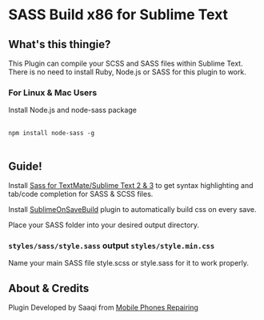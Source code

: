 # SASS Build x86 for Sublime Text


## What's this thingie?
This Plugin can compile your SCSS and SASS files within Sublime Text. There is no need to install Ruby, Node.js or SASS for this plugin to work.


### For Linux & Mac Users
Install Node.js and node-sass package<br><br>

`npm install node-sass -g`<br><br>

## Guide!
Install [Sass for TextMate/Sublime Text 2 & 3](https://github.com/nathos/sass-textmate-bundle) to get syntax highlighting and tab/code completion for SASS & SCSS files.

Install [SublimeOnSaveBuild](https://github.com/alexnj/SublimeOnSaveBuild) plugin to automatically build css on every save.

Place your SASS folder into your desired output directory.

### `styles/sass/style.sass` output `styles/style.min.css`
Name your main SASS file style.scss or style.sass for it to work properly.


## About & Credits
Plugin Developed by Saaqi from [Mobile Phones Repairing](http://repair-mobiles.com/)
